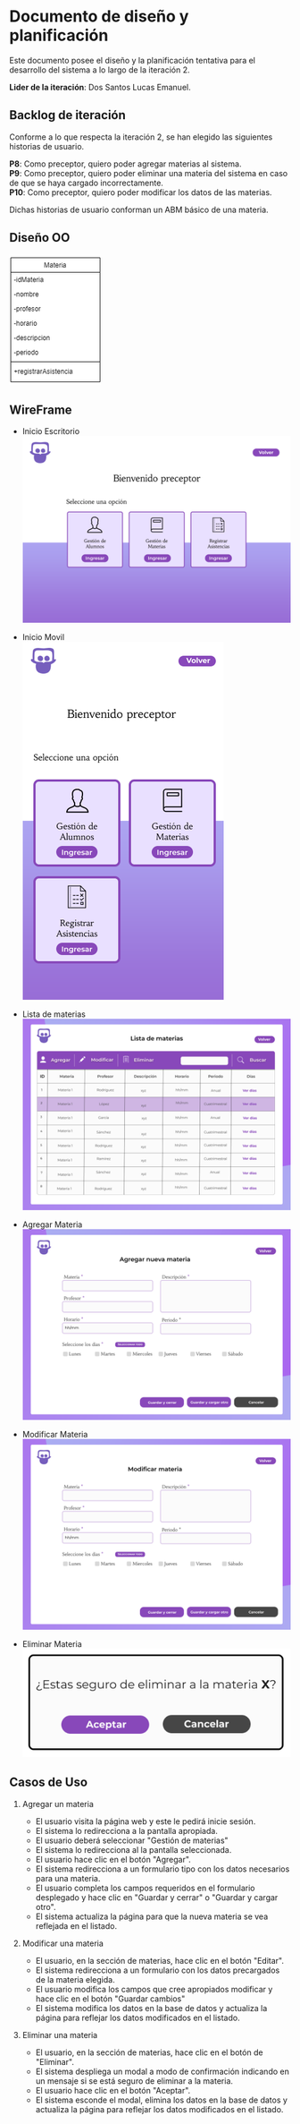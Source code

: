 # Documento de diseño y planificación 
Este documento posee el diseño y la planificación tentativa para el desarrollo del sistema a lo largo de la iteración 2.

**Lider de la iteración**: Dos Santos Lucas Emanuel.

## Backlog de iteración
Conforme a lo que respecta la iteración 2, se han elegido las siguientes historias de usuario.

**P8**: Como preceptor, quiero poder agregar materias al sistema. <br> 
**P9**: Como preceptor, quiero poder eliminar una materia del sistema en caso de que se haya cargado incorrectamente. <br>
**P10**: Como preceptor, quiero poder modificar los datos de las materias. <br>

Dichas historias de usuario conforman un ABM básico de una materia. 

## Diseño OO

![alt text](../../img/CLASE-materia.png)


## WireFrame

- Inicio Escritorio <br>
![alt text](../../img/INICIO-1.png)

- Inicio Movil <br>
![alt text](../../img/INICIO-2.png)

- Lista de materias
![alt text](../../img/READ-materia.png)

- Agregar Materia <br>
![alt text](../../img/CREATE-materia.png)

- Modificar Materia <br>
![alt text](../../img/UPDATE-materia.png)

- Eliminar Materia <br>
![alt text](../../img/DELETE-materia.png)


## Casos de Uso

1. Agregar un materia
    - El usuario visita la página web y este le pedirá inicie sesión.
    - El sistema lo redirecciona a la pantalla apropiada.
    - El usuario deberá seleccionar "Gestión de materias"
    - El sistema lo redirecciona al la pantalla seleccionada.
    - El usuario hace clic en el botón "Agregar". 
    - El sistema redirecciona a un formulario tipo con los datos necesarios para una materia.
    - El usuario completa los campos requeridos en el formulario desplegado y hace clic en "Guardar y cerrar" o "Guardar y cargar otro".
    - El sistema actualiza la página para que la nueva materia se vea reflejada en el listado.

2. Modificar una materia
    - El usuario, en la sección de materias, hace clic en el botón "Editar".
    - El sistema redirecciona a un formulario con los datos precargados de la materia elegida.
    - El usuario modifica los campos que cree apropiados modificar y hace clic en el botón "Guardar cambios"
    - El sistema modifica los datos en la base de datos y actualiza la página para reflejar los datos modificados en el listado.

3. Eliminar una materia
    - El usuario, en la sección de materias, hace clic en el botón de "Eliminar".
    - El sistema despliega un modal a modo de confirmación indicando en un mensaje si se está seguro de eliminar a la materia.
    - El usuario hace clic en el botón "Aceptar". 
    - El sistema esconde el modal, elimina los datos en la base de datos y actualiza la página para reflejar los datos modificados en el listado.


    

